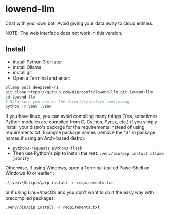 # lowend-llm
Chat with your own bot! Avoid giving your data away to cloud entities.

NOTE: The web interface does not work in this version.

## Install
- install Python 3 or later
- install Ollama
- install git
- Open a Terminal and enter:
```bash
ollama pull deepseek-r1
git clone https://github.com/Hierosoft/lowend-llm.git lowend-llm
cd lowend-llm
# Make sure you are in the directory before continuing.
python -m venv .venv
```

If you have linux, you can avoid compiling many things (Yes, sometimes
Python modules are compiled from C, Cython, Pyrex, etc.) if you simply
install your distro's package for the requirements instead of using
requirements.txt. Example package names (remove the "3" in package names
if using an Arch-based distro):
- `python3-requests python3-flask`
- Then use Python's pip to install the rest:
  `.venv/bin/pip install ollama jsonify`


Otherwise, if using Windows, open a Terminal (called PowerShell on Windows 10 or earlier):
```PowerShell
.\.venv\Scripts\pip install -r requirements.txt
```
or if using Linux/macOS and you don't want to do it the easy way with precompiled packages:
```bash
.venv/bin/pip install -r requirements.txt
```
